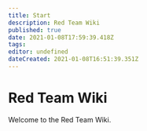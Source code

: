 ```yaml
---
title: Start
description: Red Team Wiki
published: true
date: 2021-01-08T17:59:39.418Z
tags: 
editor: undefined
dateCreated: 2021-01-08T16:51:39.351Z
---
```


# Red Team Wiki

Welcome to the Red Team Wiki.
